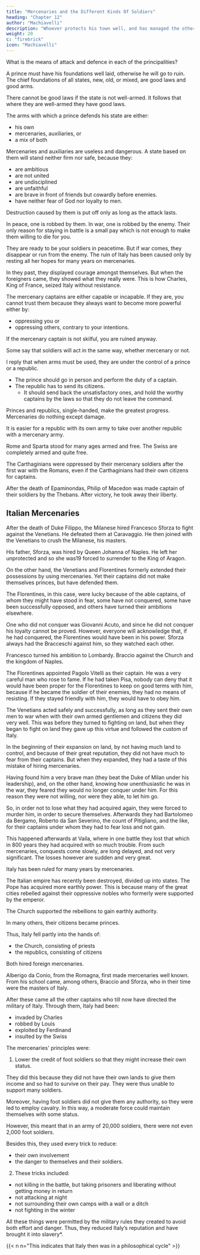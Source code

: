 ```yaml
---
title: "Mercenaries and the Different Kinds Of Soldiers"
heading: "Chapter 12"
author: "Machiavelli"
description: "Whoever protects his town well, and has managed the other concerns of his subjects in the way stated above, will never be attacked without great caution"
weight: 20
c: "firebrick"
icon: "Machiavelli"
---
```



<!-- I have described the characteristics of the various principalities that I proposed to discuss, and I have
18considered in some degree the causes of their being good or bad. I have also shown the methods by which
many have sought to acquire principalities and to hold them. It now remains for me to discuss generally
 -->
What is the means of attack and defence in each of the principalities?

A prince must have his foundations well laid, otherwise he will go to ruin. The chief foundations of all states, new, old, or mixed, are good laws and good arms. 

There cannot be good laws if the state is not well-armed. It follows that where they are well-armed they have good laws. <!-- I shall leave the laws out of the discussion and shall speak of the arms. -->

The arms with which a prince defends his state are either:
- his own
- mercenaries, auxiliaries, or
- a mix of both 

Mercenaries and auxiliaries are useless and dangerous. A state based on them will stand neither firm nor safe, because they:
- are ambitious
- are not united
- are undisciplined
- are unfaithful
- are brave in front of friends but cowardly before enemies. 
- have neither fear of God nor loyalty to men. 

Destruction caused by them is put off only as long as the attack lasts. 

In peace, one is robbed by them. In war, one is robbed by the enemy. Their only reason for staying in battle is a small pay which is not enough to make them willing to die for you. 

They are ready to be your soldiers in peacetime. But if war comes, they disappear or run from the enemy. The ruin of Italy has been caused only by <!-- nothing else than by --> resting all her hopes for many years on mercenaries. 

In they past, they displayed courage amongst themselves. But when the foreigners came, they showed what they really were. This is how Charles, King of France, seized Italy without resistance.

<!-- Whoever told us that our weaknesses were the cause of it told the truth. But they were not the weaknesses he imagined, but those which I have described. And as they were the weaknesses of princes, it is the princes who have also suffered the result.
I wish to demonstrate further the danger of these soldiers.  -->

The mercenary captains are either capable or incapable. If they are, you cannot trust them because they always want to become more powerful either by:
- oppressing you or
- oppressing others, contrary to your intentions. 

If the mercenary captain is not skilful, you are ruined anyway.

Some say that soldiers will act in the same way, whether mercenary or not. 

I reply that when arms must be used, they are under the control of a prince or a republic. 
- The prince should go in person and perform the duty of a captain. 
- The republic has to send its citizens.
  - It should send back the unsatisfactory ones, and hold the worthy captains by the laws so that they do not leave the command. 

Princes and republics, single-handed, make the greatest progress. Mercenaries do nothing except damage. 

It is easier for a republic with its own army to take over another republic with a mercenary army.  

<!--  more difficult for a republic armed with its own arms to be taken over by one of its citizens, than it is to  one armed with foreign arms.  -->

Rome and Sparta stood for many ages armed and free. The Swiss are completely armed and quite free. 

The Carthaginians were oppressed by their mercenary soldiers after the first war with the Romans, even if the Carthaginians had their own citizens for captains. 

After the death of Epaminondas, Philip of Macedon was made captain of their soldiers by the Thebans. After victory, he took away their liberty.


## Italian Mercenaries

After the death of Duke Filippo, the Milanese hired Francesco Sforza to fight against the Venetians. He defeated them at Caravaggio. He then joined with the Venetians to crush the Milanese, his masters.

His father, Sforza, was hired by Queen Johanna of Naples. He left her unprotected and so she was19 forced to surrender to the King of Aragon. 

On the other hand, the Venetians and Florentines formerly extended their possessions by using mercenaries. Yet their captains did not make themselves princes, but have defended them.

The Florentines, in this case, were lucky because of the able captains, of whom they might have stood in fear, some have not conquered, some have been successfully opposed, and others have turned their ambitions elsewhere. 

One who did not conquer was Giovanni Acuto, and since he did not conquer his loyalty cannot be proved. However, everyone will acknowledge that, if he had conquered, the Florentines would have been in his power. Sforza always had the Bracceschi against him, so they watched each other. 

Francesco turned his ambition to Lombardy. Braccio against the Church and the kingdom of Naples. 

The Florentines appointed Pagolo Vitelli as their captain. He was a very careful man who rose to fame. <!-- , who from a private position had risen to become very famous. --> If he had taken Pisa, nobody can deny that it would have been proper for the Florentines to keep on good terms with him, because if he became the soldier of their enemies, they had no means of resisting. If they stayed friendly with him, they would have to obey him. 

The Venetians acted safely and successfully, as long as they sent their own men to war when with their own armed gentlemen and citizens they did very well. This was before they turned to fighting on land, but when they began to fight on land they gave up this virtue and followed the custom of Italy. 

In the beginning of their expansion on land, by not having much land to control, and because of their great reputation, they did not have much to fear from their captains. But when they expanded, they had a taste of this mistake of hiring mercenaries. 

Having found him a very brave man (they beat the Duke of Milan under his leadership), and, on the other hand, knowing how unenthusiastic he was in the war, they feared they would no longer conquer under him. For this reason they were not willing, nor were they able, to let him go. 

So, in order not to lose what they had acquired again, they were forced to murder him, in order to secure themselves. Afterwards they had Bartolomeo da Bergamo, Roberto da San Severino, the count of Pitigliano, and the like, for their captains under whom they had to fear loss and not gain. 

This happened afterwards at Vaila, where in one battle they lost that which in 800 years they had acquired with so much trouble. From such mercenaries, conquests come slowly, are long delayed, and not very significant. The losses however are sudden and very great. 

Italy has been ruled for many years by mercenaries. <!-- , I wish to discuss them in depth in order that, having seen their rise and progress, one may be better prepared to stand against them. You must understand that  -->

The Italian empire has recently been destroyed, divided up into states. The Pope has acquired more earthly power. This is because many of the great cities rebelled against their oppressive nobles who formerly were supported by the emperor.

The Church supported the rebellions to gain earthly authority.

In many others, their citizens became princes. 

Thus, Italy fell partly into the hands of:
- the Church, consisting of priests
- the republics, consisting of citizens

Both hired foreign mercenaries.

Alberigo da Conio, from the Romagna, first made mercenaries well known. From his school came, among others, Braccio and Sforza, who in their time were the masters of Italy. 

After these came all the other captains who till now have directed the military of Italy. Through them, Italy had been:
- invaded by Charles
- robbed by Louis
- exploited by Ferdinand
- insulted by the Swiss

The mercenaries' principles were:

1. Lower the credit of foot soldiers so that they might increase their own status. 

They did this because they did not have their own lands to give them income and so had to survive on their pay. They were thus unable to support many soldiers. 

Moreover, having foot soldiers did not give them any authority, so they were led to employ cavalry. In this way, a moderate force could maintain themselves with some status. 

However, this meant that in an army of 20,000 soldiers, there were not even 2,000 foot soldiers. 

Besides this, they used every trick to reduce:
- their own involvement
- the danger to themselves and their soldiers.

2. These tricks included:
- not killing in the battle, but taking prisoners and liberating without getting money in return
- not attacking at night 
- not surrounding their own camps with a wall or a ditch
- not fighting in the winter

All these things were permitted by the military rules they created to avoid both effort and danger. Thus, they reduced Italy’s reputation and have brought it into slavery*.

{{< n n="This indicates that Italy then was in a philosophical cycle" >}}
